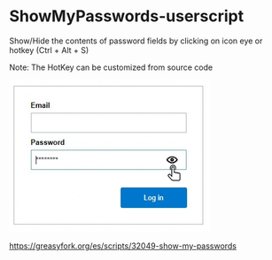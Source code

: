 # ShowMyPasswords-userscript
Show/Hide the contents of password fields by clicking on icon eye or hotkey (Ctrl + Alt + S)

Note: The HotKey can be customized from source code

![Image](https://github.com/WakeupNeo33/ShowMyPasswords-userscript/raw/main/show_my_passwords.jpg)

https://greasyfork.org/es/scripts/32049-show-my-passwords
